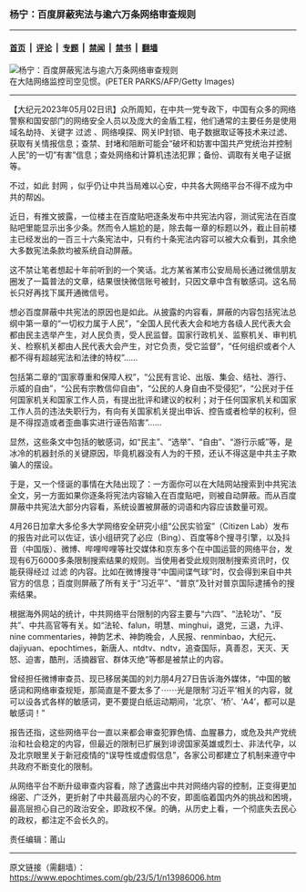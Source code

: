 ### 杨宁：百度屏蔽宪法与逾六万条网络审查规则

---

#### [首页](../../../..?n13986006) &nbsp;|&nbsp; [评论](../../../../../epoch-comment?n13986006) &nbsp;|&nbsp; [专题](../../../../../epoch-special?n13986006) &nbsp;|&nbsp; [禁闻](../../../../../epoch-news?n13986006) &nbsp;|&nbsp; [禁书](../../../../../books?n13986006) &nbsp;|&nbsp; [翻墙](https://github.com/gfw-breaker/nogfw/blob/master/README.md?n13986006)


<div><img alt="杨宁：百度屏蔽宪法与逾六万条网络审查规则" class="attachment-djy_600_400 size-djy_600_400 wp-post-image" src="https://i.epochtimes.com/assets/uploads/2017/03/GettyImages-478009091-600x400.jpg"/>
<div class="caption">
 在大陆网络监控司空见惯。(PETER PARKS/AFP/Getty Images)
</div></div><hr/><div class="post_content" id="artbody" itemprop="articleBody">
 <!-- article content begin -->
 <p>
  【大纪元2023年05月02日讯】众所周知，在中共一党专政下，中国有众多的网络警察和国安部门的网络安全人员以及庞大的金盾工程，他们通常的主要任务是使用域名劫持、关键字
  <ok href="https://www.epochtimes.com/gb/tag/%E8%BF%87%E6%BB%A4.html">
   过滤
  </ok>
  、网络嗅探、网关IP封锁、电子数据取证等技术来过滤、获取有关情报信息；查禁、封堵和阻断可能会“破坏和妨害中国共产党统治并控制人民”的一切”有害”信息；查处网络和计算机违法犯罪；备份、调取有关电子证据等。
 </p>
 <p>
  不过，如此
  <ok href="https://www.epochtimes.com/gb/tag/%E5%B0%81%E7%BD%91.html">
   封网
  </ok>
  ，似乎仍让中共当局难以心安，中共各大网络平台不得不成为中共的帮凶。
 </p>
 <p>
  近日，有推文披露，一位楼主在百度贴吧逐条发布中共宪法内容，测试宪法在百度贴吧里能显示出多少条。然而令人尴尬的是，除去每一章的标题以外，截止目前楼主已经发出的一百三十六条宪法中，只有约十条宪法内容可以被大众看到，其余绝大多数宪法条款均被系统自动屏蔽。
 </p>
 <p>
  这不禁让笔者想起十年前听到的一个笑话。北方某省某市公安局局长通过微信朋友圈发了一篇普法的文章，结果很快微信账号被封，只因文章中含有敏感词。这名局长只好再找下属开通微信号。
 </p>
 <p>
  想必百度屏蔽中共宪法的原因也是如此。从披露的内容看，屏蔽的内容包括宪法总纲中第一章的“一切权力属于人民”，“全国人民代表大会和地方各级人民代表大会都由民主选举产生，对人民负责，受人民监督。国家行政机关、监察机关、审判机关、检察机关都由人民代表大会产生，对它负责，受它监督”，“任何组织或者个人都不得有超越宪法和法律的特权”……
 </p>
 <p>
  包括第二章的“国家尊重和保障人权”，“公民有言论、出版、集会、结社、游行、示威的自由”，“公民有宗教信仰自由”，“公民的人身自由不受侵犯”，“公民对于任何国家机关和国家工作人员，有提出批评和建议的权利；对于任何国家机关和国家工作人员的违法失职行为，有向有关国家机关提出申诉、控告或者检举的权利，但是不得捏造或者歪曲事实进行诬告陷害”……
 </p>
 <p>
  显然，这些条文中包括的敏感词，如“民主”、“选举”、“自由”、“游行示威”等，是冰冷的机器封杀的关键原因，毕竟机器没有人为的干预，还认不得这是中共主子欺骗人的摆设。
 </p>
 <p>
  于是，又一个怪诞的事情在大陆出现了：一方面你可以在大陆网站搜索到中共宪法全文，另一方面如果你逐条将宪法内容输入在百度贴吧，则被自动屏蔽。而从百度屏蔽中共宪法大部分内容看，系统设置被屏蔽的词语和内容应该数量可观。
 </p>
 <p>
  4月26日加拿大多伦多大学网络安全研究小组“公民实验室”（Citizen Lab）发布的报告对此可以佐证，该小组研究了必应（Bing）、百度等8个搜寻引擎，以及抖音（中国版）、微博、哔哩哔哩等社交媒体和京东多个在中国运营的网络平台，发现有6万6000多条限制搜索结果的规则。当使用者受此规则限制搜索资讯时，仅能获得经过
  <ok href="https://www.epochtimes.com/gb/tag/%E8%BF%87%E6%BB%A4.html">
   过滤
  </ok>
  的内容。比如在微博搜寻“中国间谍气球”时，仅会得到来自中共官方的信息；百度则屏蔽了所有关于“习近平”、“普京”及针对普京国际逮捕令的搜索结果。
 </p>
 <p>
  根据海外网站的统计，中共网络平台限制的内容主要与“六四”、“法轮功”、“反共”、中共高官等有关。如“法轮、falun，明慧、minghui，退党，三退，九评、nine commentaries，神韵艺术、神韵晚会，人民报、renminbao，大纪元、dajiyuan、epochtimes，新唐人、ntdtv、ndtv，追查国际，真善忍，天灭、天怒、迫害，酷刑，活摘器官、群体灭绝”等都是被禁止的内容。
 </p>
 <p>
  曾经担任微博审查员、现已移居美国的刘力朋4月27日告诉海外媒体，“中国的敏感词和网络审查规矩，那简直是不要太多了⋯⋯光是限制‘习近平’相关的内容，就可以设各式各样的敏感词，更不要提白纸运动期间，‘北京’、‘桥’、‘A4’，都可以是敏感词！”
 </p>
 <p>
  报告还指，这些网络平台一直以来都会审查犯罪色情、血腥暴力，或危及共产党统治和社会稳定的内容，但最近的限制已扩展到诽谤国家英雄或烈士、非法代孕，以及北京眼里关于新冠疫情的“误导性或虚假信息”，各家公司都建立了机制来遵守中共政府不断变化的限制。
 </p>
 <p>
  从网络平台不断升级审查内容看，除了透露出中共对网络内容的控制，正变得更加绵密、广泛外，更折射了中共最高层内心的不安，即面临着国内外的挑战和困境，最高层担心自己的政治安全，即政权不保。的确，从历史上看，一个彻底失去民心的政权，都注定不会长久的。
 </p>
 <p>
  责任编辑：莆山
 </p>
 <!-- article content end -->
 <div id="below_article_ad">
 </div>
</div>


---

原文链接（需翻墙）：https://www.epochtimes.com/gb/23/5/1/n13986006.htm